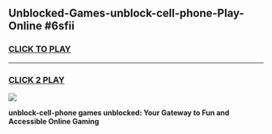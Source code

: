 
## Unblocked-Games-unblock-cell-phone-Play-Online #6sfii
<h3>
<a href="https://news.freeplayer.one?title=unblock-cell-phone&ref=3">CLICK TO PLAY</a></h3>
<hr>

<h3>
<a href="https://news.freeplayer.one?title=unblock-cell-phone&ref=3">CLICK 2 PLAY</a>
  
</h3>

<a href="https://news.freeplayer.one?title=unblock-cell-phone&ref=3"><img src="https://clearcache.store/games.png"></a>


**unblock-cell-phone games unblocked: Your Gateway to Fun and Accessible Online Gaming**
